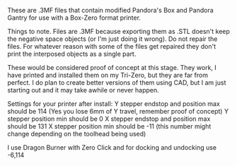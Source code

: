 These are .3MF files that contain modified Pandora's Box and Pandora Gantry for use with a Box-Zero format printer. 

Things to note. Files are .3MF because exporting them as .STL doesn't keep the negative space objects (or I'm just doing it wrong). 
Do not repair the files. For whatever reason with some of the files get repaired they don't print the interposed objects as a single part.

These would be considered proof of concept at this stage. They work, I have printed and installed them on my Tri-Zero, but they are far from perfect. 
I do plan to create better versions of them using CAD, but I am just starting out and it may take awhile or never happen.

Settings for your printer after install:
Y stepper endstop and position max should be 114 (Yes you lose 6mm of Y travel, remember proof of concept)
Y stepper position min should be 0
X stepper endstop and position max should be 131
X stepper position min should be -11 (this number might change depending on the toolhead being used)

I use Dragon Burner with Zero Click and for docking and undocking use -6,114
